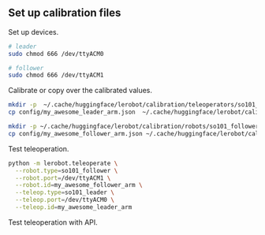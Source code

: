 ## Set up calibration files

Set up devices.

```bash
# leader
sudo chmod 666 /dev/ttyACM0

# follower
sudo chmod 666 /dev/ttyACM1
```

Calibrate or copy over the calibrated values.

```bash
mkdir -p  ~/.cache/huggingface/lerobot/calibration/teleoperators/so101_leader/
cp config/my_awesome_leader_arm.json  ~/.cache/huggingface/lerobot/calibration/teleoperators/so101_leader/my_awesome_leader_arm.json

mkdir -p ~/.cache/huggingface/lerobot/calibration/robots/so101_follower/
cp config/my_awesome_follower_arm.json ~/.cache/huggingface/lerobot/calibration/robots/so101_follower/my_awesome_follower_arm.json
```

Test teleoperation.

```bash
python -m lerobot.teleoperate \
  --robot.type=so101_follower \
  --robot.port=/dev/ttyACM1 \
  --robot.id=my_awesome_follower_arm \
  --teleop.type=so101_leader \
  --teleop.port=/dev/ttyACM0 \
  --teleop.id=my_awesome_leader_arm
```

Test teleoperation with API.

```bash

```

